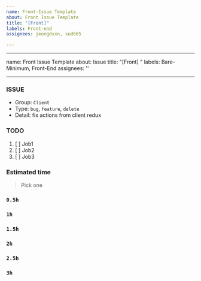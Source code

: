 ```yaml
---
name: Front-Issue Template
about: Front Issue Template
title: "[Front]"
labels: Front-end
assignees: jeongdxxn, sud665

---
```


---
name: Front Issue Template
about: Issue
title: "[Front] "
labels: Bare-Minimum, Front-End
assignees: ''

---

### ISSUE
- Group:  `Client`
- Type: `bug`, `feature`, `delete`
- Detail: fix actions from client redux

### TODO
1. [ ] Job1
2. [ ] Job2
3. [ ] Job3

### Estimated time
> Pick one
### `0.5h`
### `1h`
### `1.5h`
### `2h`
### `2.5h`
### `3h`

